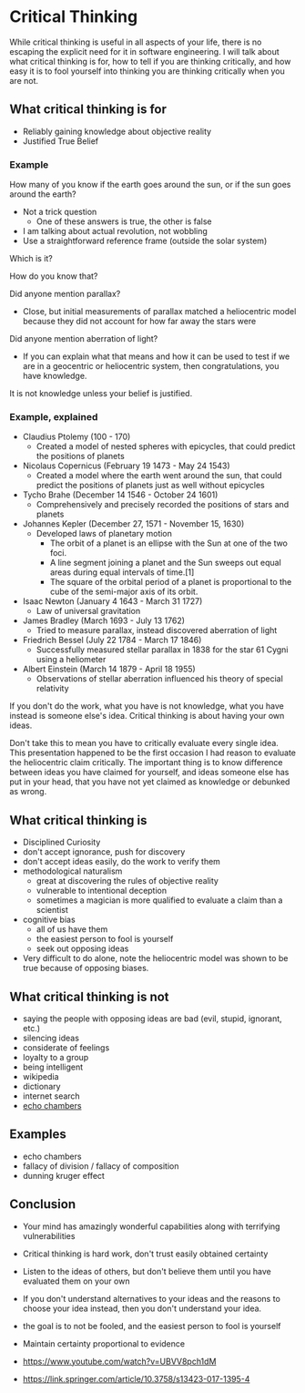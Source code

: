 # Critical Thinking

While critical thinking is useful in all aspects of your life, there is no escaping the explicit need for it in software engineering.
I will talk about what critical thinking is for, how to tell if you are thinking critically, and how easy it is to fool yourself into thinking you are thinking critically when you are not. 

## What critical thinking is for
- Reliably gaining knowledge about objective reality
- Justified True Belief

### Example
How many of you know if the earth goes around the sun, or if the sun goes around the earth?
- Not a trick question
    - One of these answers is true, the other is false
- I am talking about actual revolution, not wobbling
- Use a straightforward reference frame (outside the solar system)

Which is it?

How do you know that?

Did anyone mention parallax?
- Close, but initial measurements of parallax matched a heliocentric model because they did not account for how far away the stars were

Did anyone mention aberration of light?
- If you can explain what that means and how it can be used to test if we are in a geocentric or heliocentric system, then congratulations, you have knowledge.

It is not knowledge unless your belief is justified.

### Example, explained
- Claudius Ptolemy (100 - 170)
    - Created a model of nested spheres with epicycles, that could predict the positions of planets
- Nicolaus Copernicus (February 19 1473 - May 24 1543)
    - Created a model where the earth went around the sun, that could predict the positions of planets just as well without epicycles
- Tycho Brahe (December 14 1546 - October 24 1601)
    - Comprehensively and precisely recorded the positions of stars and planets
- Johannes Kepler (December 27, 1571 - November 15, 1630)
    - Developed laws of planetary motion
        - The orbit of a planet is an ellipse with the Sun at one of the two foci.
        - A line segment joining a planet and the Sun sweeps out equal areas during equal intervals of time.[1]
        - The square of the orbital period of a planet is proportional to the cube of the semi-major axis of its orbit.
- Isaac Newton (January 4 1643 - March 31 1727)
    - Law of universal gravitation
- James Bradley (March 1693 - July 13 1762)
    - Tried to measure parallax, instead discovered aberration of light
- Friedrich Bessel (July 22 1784 - March 17 1846)    
    - Successfully measured stellar parallax in 1838 for the star 61 Cygni using a heliometer
- Albert Einstein (March 14 1879 - April 18 1955)
    - Observations of stellar aberration influenced his theory of special relativity

If you don't do the work, what you have is not knowledge, what you have instead is someone else's idea.
Critical thinking is about having your own ideas.

Don't take this to mean you have to critically evaluate every single idea.
This presentation happened to be the first occasion I had reason to evaluate the heliocentric claim critically.
The important thing is to know difference between ideas you have claimed for yourself, and ideas someone else has put in your head, that you have not yet claimed as knowledge or debunked as wrong.  

## What critical thinking is
- Disciplined Curiosity
- don't accept ignorance, push for discovery
- don't accept ideas easily, do the work to verify them
- methodological naturalism
    - great at discovering the rules of objective reality
    - vulnerable to intentional deception
    - sometimes a magician is more qualified to evaluate a claim than a scientist
- cognitive bias
    - all of us have them
    - the easiest person to fool is yourself
    - seek out opposing ideas
- Very difficult to do alone, note the heliocentric model was shown to be true because of opposing biases.

## What critical thinking is not

- saying the people with opposing ideas are bad (evil, stupid, ignorant, etc.)
- silencing ideas
- considerate of feelings
- loyalty to a group
- being intelligent
- wikipedia
- dictionary
- internet search
- [echo chambers](echo-chambers.jpg)

## Examples
- echo chambers
- fallacy of division / fallacy of composition
- dunning kruger effect


## Conclusion
- Your mind has amazingly wonderful capabilities along with terrifying vulnerabilities
- Critical thinking is hard work, don't trust easily obtained certainty
- Listen to the ideas of others, but don't believe them until you have evaluated them on your own
- If you don't understand alternatives to your ideas and the reasons to choose your idea instead, then you don't understand your idea. 
- the goal is to not be fooled, and the easiest person to fool is yourself
- Maintain certainty proportional to evidence


- https://www.youtube.com/watch?v=UBVV8pch1dM
- https://link.springer.com/article/10.3758/s13423-017-1395-4
